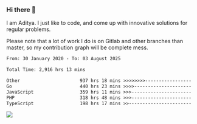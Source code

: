 ### Hi there 👋

I am Aditya. I just like to code, and come up with innovative solutions for regular problems.

Please note that a lot of work I do is on Gitlab and other branches than master, so my contribution graph will be complete mess.

<!--START_SECTION:waka-->

```txt
From: 30 January 2020 - To: 03 August 2025

Total Time: 2,916 hrs 13 mins

Other                      937 hrs 18 mins >>>>>>>>-----------------   32.14 %
Go                         440 hrs 23 mins >>>>---------------------   15.10 %
JavaScript                 359 hrs 11 mins >>>----------------------   12.32 %
PHP                        318 hrs 48 mins >>>----------------------   10.93 %
TypeScript                 198 hrs 17 mins >>-----------------------   06.80 %
```

<!--END_SECTION:waka-->

![](https://komarev.com/ghpvc/?username=BrainBuzzer)
